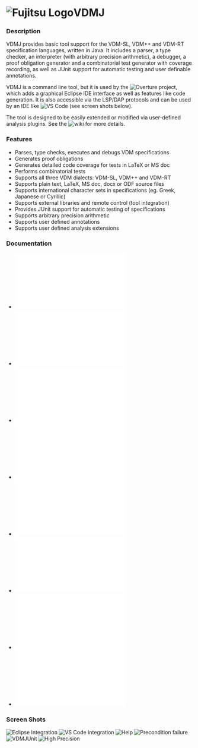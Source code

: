
# ![Fujitsu Logo](/screenshots/fujitsu.png?raw=true "Fujitsu Logo")VDMJ
### Description

VDMJ provides basic tool support for the VDM-SL, VDM++ and VDM-RT specification languages, written in Java. It includes a parser, a type checker, an interpreter (with arbitrary precision arithmetic), a debugger, a proof obligation generator and a combinatorial test generator with coverage recording, as well as JUnit support for automatic testing and user definable annotations.

VDMJ is a command line tool, but it is used by the ![Overture](https://github.com/overturetool/overture) project, which adds a graphical Eclipse IDE interface as well as features like code generation. It is also accessible via the LSP/DAP protocols and can be used by an IDE like ![VS Code](https://code.visualstudio.com/) (see screen shots below).

The tool is designed to be easily extended or modified via user-defined analysis plugins. See the ![wiki](https://github.com/nickbattle/vdmj/wiki/VDMJ-Plugin-Architecture) for more details.

### Features

* Parses, type checks, executes and debugs VDM specifications
* Generates proof obligations
* Generates detailed code coverage for tests in LaTeX or MS doc
* Performs combinatorial tests
* Supports all three VDM dialects: VDM-SL, VDM++ and VDM-RT
* Supports plain text, LaTeX, MS doc, docx or ODF source files
* Supports international character sets in specifications (eg. Greek, Japanese or Cyrillic)
* Supports external libraries and remote control (tool integration)
* Provides JUnit support for automatic testing of specifications
* Supports arbitrary precision arithmetic
* Supports user defined annotations
* Supports user defined analysis extensions

### Documentation
* ![User Guide](/vdmj/documentation/UserGuide.pdf "User Guide")
* ![One Page Guide](/vdmj/documentation/OnePageGuide.pdf "One Page Guide")
* ![High Precision Guide](/vdmj/documentation/HighPrecisionGuide.pdf "High Precision Guide")
* ![VDMJUnit Guide](/vdmj/documentation/VDMJUnit.pdf "VDMJUnit Guide")
* ![Annotation Guide](/annotations/documentation/AnnotationGuide.pdf "Annotation Guide")
* ![Library Guide](/vdmj/documentation/LibraryGuide.pdf "Library Guide")
* ![External Format Guide](/vdmj/documentation/ExternalFormatGuide.pdf "External Format Guide")
* ![Plugin Writer's Guide](/lsp/documentation/PluginWritersGuide.pdf "Plugin Writer's Guide")

### Screen Shots
![Eclipse Integration](/screenshots/eclipse.jpg?raw=true "Eclipse Integration")
![VS Code Integration](/screenshots/vscode.png?raw=true "VS Code Integration")
![Help](/screenshots/help.jpg?raw=true "Help")
![Precondition failure](/screenshots/precondition.jpg?raw=true "Precondition failure")
![VDMJUnit](/screenshots/VDMJUnit.png?raw=true "VDMJUnit")
![High Precision](/screenshots/Precision.png?raw=true "High Precision")
